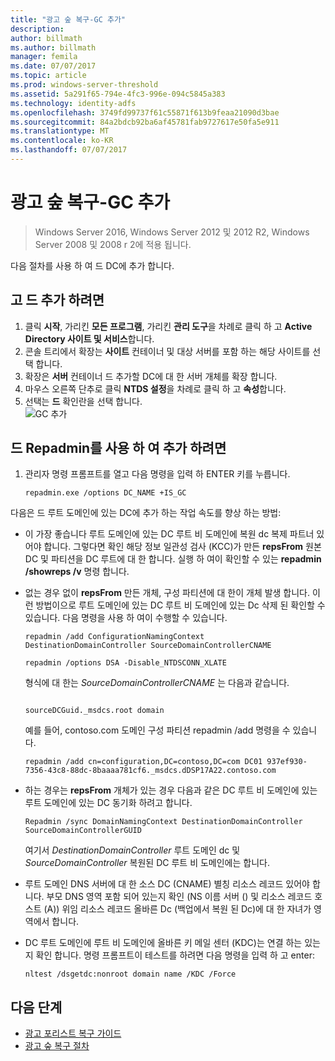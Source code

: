 ```yaml
---
title: "광고 숲 복구-GC 추가"
description: 
author: billmath
ms.author: billmath
manager: femila
ms.date: 07/07/2017
ms.topic: article
ms.prod: windows-server-threshold
ms.assetid: 5a291f65-794e-4fc3-996e-094c5845a383
ms.technology: identity-adfs
ms.openlocfilehash: 3749fd99737f61c55871f613b9feaa21090d3bae
ms.sourcegitcommit: 84a2bdcb92ba6af45781fab9727617e50fa5e911
ms.translationtype: MT
ms.contentlocale: ko-KR
ms.lasthandoff: 07/07/2017
---
```

# <a name="ad-forest-recovery---adding-the-gc"></a>광고 숲 복구-GC 추가 

>Windows Server 2016, Windows Server 2012 및 2012 R2, Windows Server 2008 및 2008 r 2에 적용 됩니다.

 다음 절차를 사용 하 여 드 DC에 추가 합니다.  
  
## <a name="to-add-the-global-catalog"></a>고 드 추가 하려면  
  
1.  클릭 **시작**, 가리킨 **모든 프로그램**, 가리킨 **관리 도구**을 차례로 클릭 하 고 **Active Directory 사이트 및 서비스**합니다.  
2.  콘솔 트리에서 확장는 **사이트** 컨테이너 및 대상 서버를 포함 하는 해당 사이트를 선택 합니다.  
3.  확장은 **서버** 컨테이너 드 추가할 DC에 대 한 서버 개체를 확장 합니다.  
4.  마우스 오른쪽 단추로 클릭 **NTDS 설정**을 차례로 클릭 하 고 **속성**합니다.  
5.  선택는 **드** 확인란을 선택 합니다.  
![GC 추가](media/AD-Forest-Recovery-Add-GC/addgc1.png)
  
## <a name="to-add-the-global-catalog-using-repadmin"></a>드 Repadmin를 사용 하 여 추가 하려면  
  
1.  관리자 명령 프롬프트를 열고 다음 명령을 입력 하 ENTER 키를 누릅니다.  
  
    ```  
    repadmin.exe /options DC_NAME +IS_GC  
    ```  
  
 다음은 드 루트 도메인에 있는 DC에 추가 하는 작업 속도를 향상 하는 방법:  
  
-   이 가장 좋습니다 루트 도메인에 있는 DC 루트 비 도메인에 복원 dc 복제 파트너 있어야 합니다. 그렇다면 확인 해당 정보 일관성 검사 (KCC)가 만든 **repsFrom** 원본 DC 및 파티션을 DC 루트에 대 한 합니다. 실행 하 여이 확인할 수 있는 **repadmin /showreps /v** 명령 합니다.  
  
-   없는 경우 없이 **repsFrom** 만든 개체, 구성 파티션에 대 한이 개체 발생 합니다. 이런 방법이으로 루트 도메인에 있는 DC 루트 비 도메인에 있는 Dc 삭제 된 확인할 수 있습니다. 다음 명령을 사용 하 여이 수행할 수 있습니다.  
  
    ```  
    repadmin /add ConfigurationNamingContext DestinationDomainController SourceDomainControllerCNAME  
    ```  
  
    ```  
    repadmin /options DSA -Disable_NTDSCONN_XLATE  
    ```  
  
     형식에 대 한는 *SourceDomainControllerCNAME* 는 다음과 같습니다.  
  
    ```  
  
    sourceDCGuid._msdcs.root domain  
    ```  
  
     예를 들어, contoso.com 도메인 구성 파티션 repadmin /add 명령을 수 있습니다.  
  
    ```  
    repadmin /add cn=configuration,DC=contoso,DC=com DC01 937ef930-7356-43c8-88dc-8baaaa781cf6._msdcs.dDSP17A22.contoso.com  
    ```  
  
-   하는 경우는 **repsFrom** 개체가 있는 경우 다음과 같은 DC 루트 비 도메인에 있는 루트 도메인에 있는 DC 동기화 하려고 합니다.  
  
    ```  
    Repadmin /sync DomainNamingContext DestinationDomainController SourceDomainControllerGUID  
    ```  
  
     여기서 *DestinationDomainController* 루트 도메인 dc 및 *SourceDomainController* 복원된 DC 루트 비 도메인에는 합니다.  
  
-   루트 도메인 DNS 서버에 대 한 소스 DC (CNAME) 별칭 리소스 레코드 있어야 합니다. 부모 DNS 영역 포함 되어 있는지 확인 (NS 이름 서버 () 및 리소스 레코드 호스트 (A)) 위임 리소스 레코드 올바른 Dc (백업에서 복원 된 Dc)에 대 한 자녀가 영역에서 합니다.  
  
-   DC 루트 도메인에 루트 비 도메인에 올바른 키 메일 센터 (KDC)는 연결 하는 있는지 확인 합니다. 명령 프롬프트이 테스트를 하려면 다음 명령을 입력 하 고 enter:  
  
    ```  
    nltest /dsgetdc:nonroot domain name /KDC /Force  
    ```  
## <a name="next-steps"></a>다음 단계

- [광고 포리스트 복구 가이드](AD-Forest-Recovery-Guide.md)
- [광고 숲 복구 절차](AD-Forest-Recovery-Procedures.md)  
